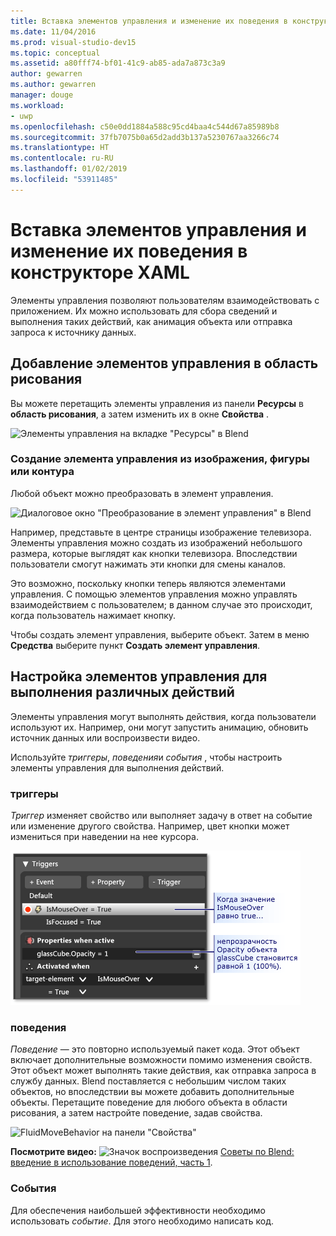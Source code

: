 ```yaml
---
title: Вставка элементов управления и изменение их поведения в конструкторе XAML
ms.date: 11/04/2016
ms.prod: visual-studio-dev15
ms.topic: conceptual
ms.assetid: a80fff74-bf01-41c9-ab85-ada7a873c3a9
author: gewarren
ms.author: gewarren
manager: douge
ms.workload:
- uwp
ms.openlocfilehash: c50e0dd1884a588c95cd4baa4c544d67a85989b8
ms.sourcegitcommit: 37fb7075b0a65d2add3b137a5230767aa3266c74
ms.translationtype: HT
ms.contentlocale: ru-RU
ms.lasthandoff: 01/02/2019
ms.locfileid: "53911485"
---
```

# <a name="insert-controls-and-modify-their-behavior-in-xaml-designer"></a>Вставка элементов управления и изменение их поведения в конструкторе XAML

Элементы управления позволяют пользователям взаимодействовать с приложением. Их можно использовать для сбора сведений и выполнения таких действий, как анимация объекта или отправка запроса к источнику данных.

## <a name="add-controls-to-the-artboard"></a>Добавление элементов управления в область рисования

Вы можете перетащить элементы управления из панели **Ресурсы** в **область рисования**, а затем изменить их в окне **Свойства** .

![Элементы управления на вкладке "Ресурсы" в Blend](../designers/media/blend_assetsflipview_xaml.png)

### <a name="make-a-control-out-of-an-image-shape-or-path"></a>Создание элемента управления из изображения, фигуры или контура

Любой объект можно преобразовать в элемент управления.

![Диалоговое окно "Преобразование в элемент управления" в Blend](../designers/media/blend_makeintocontrol_xaml.png)

Например, представьте в центре страницы изображение телевизора. Элементы управления можно создать из изображений небольшого размера, которые выглядят как кнопки телевизора. Впоследствии пользователи смогут нажимать эти кнопки для смены каналов.

Это возможно, поскольку кнопки теперь являются элементами управления. С помощью элементов управления можно управлять взаимодействием с пользователем; в данном случае это происходит, когда пользователь нажимает кнопку.

Чтобы создать элемент управления, выберите объект. Затем в меню **Средства** выберите пункт **Создать элемент управления**.

## <a name="make-controls-do-things"></a>Настройка элементов управления для выполнения различных действий

Элементы управления могут выполнять действия, когда пользователи используют их. Например, они могут запустить анимацию, обновить источник данных или воспроизвести видео.

Используйте *триггеры*, *поведения*и *события* , чтобы настроить элементы управления для выполнения действий.

### <a name="triggers"></a>триггеры

*Триггер* изменяет свойство или выполняет задачу в ответ на событие или изменение другого свойства. Например, цвет кнопки может измениться при наведении на нее курсора.

![Панель триггеров](../designers/media/custom_button_blend_propertytriggerinfo.png)

### <a name="behaviors"></a>поведения

*Поведение* — это повторно используемый пакет кода. Этот объект включает дополнительные возможности помимо изменения свойств. Этот объект может выполнять такие действия, как отправка запроса в службу данных. Blend поставляется с небольшим числом таких объектов, но впоследствии вы можете добавить дополнительные объекты. Перетащите поведение для любого объекта в области рисования, а затем настройте поведение, задав свойства.

![FluidMoveBehavior на панели "Свойства"](../designers/media/b4_fluidmovebehaviorproperties_sample.png)

**Посмотрите видео:** ![Значок воспроизведения](../designers/media/bldadminconsoleinitialconfigicon.PNG) [Советы по Blend: введение в использование поведений, часть 1](http://www.bing.com/videos/search?q=Expression%20blend%20behaviors&qs=n&form=QBVR&pq=expression%20blend%20behavior&sc=4-25&sp=-1&sk=#view=detail&mid=CF0DD797ED84DE740904CF0DD797ED84DE740904).

### <a name="events"></a>События

Для обеспечения наибольшей эффективности необходимо использовать *событие*. Для этого необходимо написать код.
